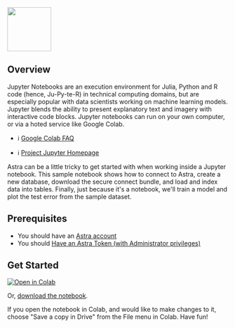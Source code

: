 <!--
---
title: "Jupyter Notebook"
description: "JupyterLab is the latest web-based interactive development environment for notebooks, code, and data. Its flexible interface allows users to configure and arrange workflows in data science, scientific computing, computational journalism, and machine learning. A modular design invites extensions to expand and enrich functionality."
tags: "ide plugins"
icon: "https://awesome-astra.github.io/docs/img/jupyter/Jupyter.png"
coming_soon: “true”
developer_title: "Jupyter"
developer_url: "https://jupyter.org/"
links:
- title: "Jupyter Notebook Installation"
  url: "https://jupyter.org/install"
---
-->

<div class="nosurface" markdown="1">
<img src="https://awesome-astra.github.io/docs/img/jupyter/logo.png" height="100px" />

## Overview

Jupyter Notebooks are an execution environment for Julia, Python and R code (hence, Ju-Py-te-R) in technical computing domains, but are especially popular with data scientists working on machine learning models. Jupyter blends the ability to present explanatory text and imagery with interactive code blocks. Jupyter notebooks can run on your own computer, or via a hoted service like Google Colab. 

<div class="nosurface" markdown="1">

- ℹ️ [Google Colab FAQ](https://research.google.com/colaboratory/faq.html)

- ℹ️ [Project Jupyter Homepage](https://jupyter.org)
</div>


Astra can be a little tricky to get started with when working inside a Jupyter notebook. This sample notebook shows how to connect to Astra, create a new database, download the secure connect bundle, and load and index data into tables. Finally, just because it's a notebook, we'll train a model and plot the test error from the sample dataset.


## Prerequisites

<ul class="prerequisites">
    <li class="nosurface">You should have an <a href="https://astra.dev/3B7HcYo">Astra account</a></li>
    <li class="nosurface">You should <a href="https://awesome-astra.github.io/docs/pages/astra/create-token/">Have an Astra Token (with Administrator privileges)</a></li>
</ul>

## Get Started

<a href="https://colab.research.google.com/github/awesome-astra/docs/blob/hellojupyter/docs/pages/tools/notebooks/HelloAstra.ipynb" target="_parent"><img src="https://colab.research.google.com/assets/colab-badge.svg" alt="Open in Colab"/></a>

Or, <a href="HelloAstra.ipynb">download the notebook</a>.

If you open the notebook in Colab, and would like to make changes to it, choose "Save a copy in Drive" from the File menu in Colab. Have fun!

</div>
